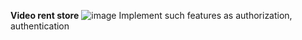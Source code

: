 **Video rent store**
![image](https://github.com/Ravineko/Video_rent_store/assets/92928982/a17d4656-10ce-4de8-a9f2-894058628598)
Implement such features as authorization, authentication
